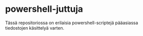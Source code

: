 # powershell-juttuja

Tässä repositoriossa on erilaisia powershell-scriptejä pääasiassa tiedostojen käsittelyä varten.
